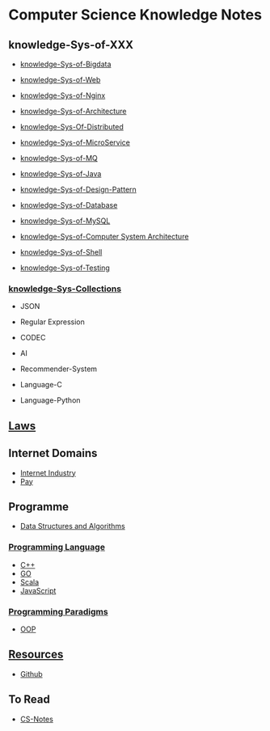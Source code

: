 # Computer Science Knowledge Notes

## knowledge-Sys-of-XXX
* [knowledge-Sys-of-Bigdata](https://github.com/SunnnyChan/knowledge-Sys-of-Bigdata)

* [knowledge-Sys-of-Web](https://github.com/SunnnyChan/knowledge-Sys-of-Web)
* [knowledge-Sys-of-Nginx](https://github.com/SunnnyChan/knowledge-Sys-of-Nginx)

* [knowledge-Sys-of-Architecture](https://github.com/SunnnyChan/knowledge-Sys-of-Architect)
* [knowledge-Sys-Of-Distributed](https://github.com/SunnnyChan/knowledge-Sys-Of-Distributed)
* [knowledge-Sys-of-MicroService](https://github.com/SunnnyChan/knowledge-Sys-of-MicroService)

* [knowledge-Sys-of-MQ](https://github.com/SunnnyChan/knowledge-Sys-of-MQ)

* [knowledge-Sys-of-Java](https://github.com/SunnnyChan/knowledge-Sys-of-Java)
* [knowledge-Sys-of-Design-Pattern](https://github.com/SunnnyChan/knowledge-Sys-of-Design-Pattern)

* [knowledge-Sys-of-Database](https://github.com/SunnnyChan/knowledge-Sys-of-DB)
* [knowledge-Sys-of-MySQL](https://github.com/SunnnyChan/knowledge-Sys-of-MySQL)

* [knowledge-Sys-of-Computer System Architecture](https://github.com/SunnnyChan/knowledge-Sys-of-CSA)

* [knowledge-Sys-of-Shell](https://github.com/SunnnyChan/knowledge-Sys-of-Shell)
* [knowledge-Sys-of-Testing](https://github.com/SunnnyChan/knowledge-Sys-of-Testing)

### [knowledge-Sys-Collections](https://github.com/SunnnyChan/knowledge-Sys-Collections)
* JSON
* Regular Expression
* CODEC

* AI
* Recommender-System

* Language-C
* Language-Python

## [Laws](laws/README.md)

## Internet Domains
* [Internet Industry](industry/README.md)
* [Pay](internet/pay/README.md)

## Programme
* [Data Structures and Algorithms](programme/DS-Algo/README.md)

### [Programming Language](language/PL/README.md)
* [C++](language/C++/README.md)
* [GO](language/go/README.md)
* [Scala](language/scala/README.md)
* [JavaScript](language/JS/README.md)

### [Programming Paradigms](programme/paradigms/README.md)
* [OOP](programme/paradigms/OOP/README.md)

## [Resources](resource/README.md)
* [Github](resource/github/README.md) 

## To Read
* [CS-Notes](https://github.com/CyC2018/CS-Notes)